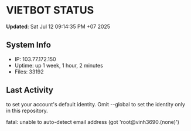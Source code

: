 # VIETBOT STATUS
**Updated**: Sat Jul 12 09:14:35 PM +07 2025

## System Info
- IP: 103.77.172.150
- Uptime: up 1 week, 1 hour, 2 minutes
- Files: 33192

## Last Activity

to set your account's default identity.
Omit --global to set the identity only in this repository.

fatal: unable to auto-detect email address (got 'root@vinh3690.(none)')
